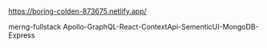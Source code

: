 #
https://boring-colden-873675.netlify.app/

 merng-fullstack
Apollo-GraphQL-React-ContextApi-SementicUI-MongoDB-Express


